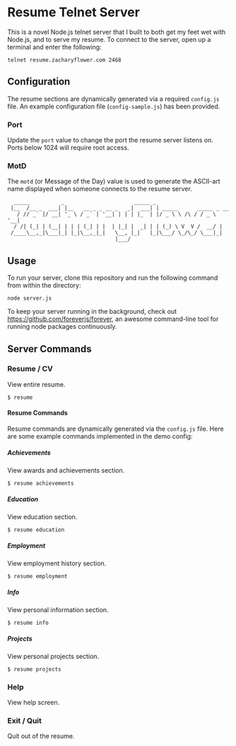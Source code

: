 # Resume Telnet Server

This is a novel Node.js telnet server that I built to both get my feet wet with Node.js,
and to serve my resume. To connect to the server, open up a terminal and enter the following:

    telnet resume.zacharyflower.com 2468

## Configuration

The resume sections are dynamically generated via a required `config.js` file.
An example configuration file (`config-sample.js`) has been provided.

### Port

Update the `port` value to change the port the resume server listens on. Ports
below 1024 will require root access.

### MotD

The `motd` (or Message of the Day) value is used to generate the ASCII-art name
displayed when someone connects to the resume server.

```
  _____          _                      _____ _
 |__  /__ _  ___| |__   __ _ _ __ _   _|  ___| | _____      _____ _ __
   / // _` |/ __| '_ \ / _` | '__| | | | |_  | |/ _ \ \ /\ / / _ \ '__|
  / /| (_| | (__| | | | (_| | |  | |_| |  _| | | (_) \ V  V /  __/ |
 /____\__,_|\___|_| |_|\__,_|_|   \__, |_|   |_|\___/ \_/\_/ \___|_|
                                  |___/
```

## Usage

To run your server, clone this repository and run the following command from within the directory:

    node server.js

To keep your server running in the background, check out https://github.com/foreverjs/forever,
an awesome command-line tool for running node packages continuously.

## Server Commands

### Resume / CV

View entire resume.

    $ resume

#### Resume Commands

Resume commands are dynamically generated via the `config.js` file. Here are
some example commands implemented in the demo config: 

##### Achievements

View awards and achievements section.

    $ resume achievements

##### Education

View education section.

    $ resume education
    
##### Employment
    
View employment history section.
    
    $ resume employment
    
##### Info

View personal information section.

    $ resume info
    
##### Projects

View personal projects section.

    $ resume projects

### Help

View help screen.

### Exit / Quit

Quit out of the resume.
